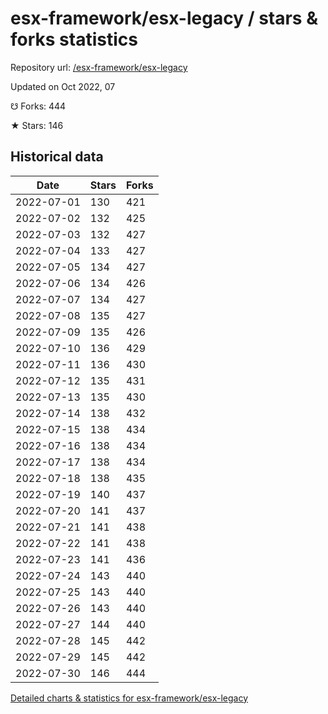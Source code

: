 # esx-framework/esx-legacy / stars & forks statistics

Repository url: [/esx-framework/esx-legacy](https://github.com/esx-framework/esx-legacy)

Updated on Oct 2022, 07

☋ Forks: 444

★ Stars: 146

## Historical data
| Date | Stars | Forks |
|------|-------|-------|
| 2022-07-01 | 130 | 421 | 
| 2022-07-02 | 132 | 425 | 
| 2022-07-03 | 132 | 427 | 
| 2022-07-04 | 133 | 427 | 
| 2022-07-05 | 134 | 427 | 
| 2022-07-06 | 134 | 426 | 
| 2022-07-07 | 134 | 427 | 
| 2022-07-08 | 135 | 427 | 
| 2022-07-09 | 135 | 426 | 
| 2022-07-10 | 136 | 429 | 
| 2022-07-11 | 136 | 430 | 
| 2022-07-12 | 135 | 431 | 
| 2022-07-13 | 135 | 430 | 
| 2022-07-14 | 138 | 432 | 
| 2022-07-15 | 138 | 434 | 
| 2022-07-16 | 138 | 434 | 
| 2022-07-17 | 138 | 434 | 
| 2022-07-18 | 138 | 435 | 
| 2022-07-19 | 140 | 437 | 
| 2022-07-20 | 141 | 437 | 
| 2022-07-21 | 141 | 438 | 
| 2022-07-22 | 141 | 438 | 
| 2022-07-23 | 141 | 436 | 
| 2022-07-24 | 143 | 440 | 
| 2022-07-25 | 143 | 440 | 
| 2022-07-26 | 143 | 440 | 
| 2022-07-27 | 144 | 440 | 
| 2022-07-28 | 145 | 442 | 
| 2022-07-29 | 145 | 442 | 
| 2022-07-30 | 146 | 444 | 


[Detailed charts & statistics for esx-framework/esx-legacy](https://reviewgithub.com/rep/esx-framework/esx-legacy)
